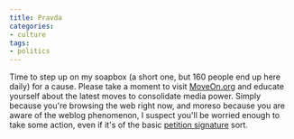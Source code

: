 ```yaml
---
title: Pravda
categories:
- culture
tags:
- politics
---
```


Time to step up on my soapbox (a short one, but 160 people end up here daily) for a cause.  Please take a moment to visit [MoveOn.org][1] and educate yourself about the latest moves to consolidate media power.  Simply because you're browsing the web right now, and moreso because you are aware of the weblog phenomenon, I suspect you'll be worried enough to take some action, even if it's of the basic [petition
signature][2] sort.

   [1]: http://www.moveon.org/moveonbulletin/bulletin12.html
   [2]: http://www.moveon.org/stopthefcc/

